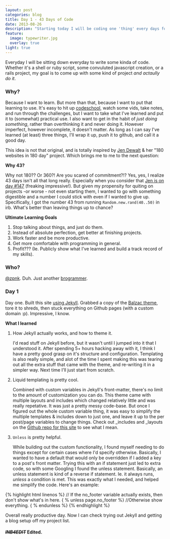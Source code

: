 ```yaml
---
layout: post
categories: blog
title: Day 1 - 43 Days of Code
date: 2013-08-26
description: "Starting today I will be coding one 'thing' every days for - you guessed it - 43 days."
feature:
  image: typewriter.jpg
  overlay: true
light: true
---
```


Everyday I will be sitting down everyday to write some kinda of code. Whether it's a shell or ruby script, some convuluted javascript creation, or a rails project, my goal is to come up with some kind of project _and actaully do it_. 

### Why?

Because I want to learn. But more than that, because I want to put that learning to use. It's easy to hit up [codeschool](http://www.codeschool.com/users/zpnk), watch some vids, take notes, and run through the challenges, but I want to take what I've learned and put it to (somewhat) practical use. I also want to get in the habit of _just doing something_, rather than overthinking it and never doing it. However imperfect, however incomplete, it doesn't matter. As long as I can say I've learned (at least) three things, I'll wrap it up, push it to github, and call it a good day.

This idea is not that original, and is totally inspired by [Jen Dewalt](http://jenniferdewalt.com/) & her "180 websites in 180 day" project. Which brings me to me to the next question:

**Why 43?**

Why not 180?? Or 360?! Are you scared of commitment?!? Yes, yes, I realize 43 days isn't all that long really. Especially when you consider that [Jen is on day #147](http://blog.jenniferdewalt.com/post/59370709820/day-147-get-centered) (freaking impressive!). But given my propensity for quiting on projects -or worse - not even starting them, I wanted to go with something digestible and a number I could stick with even if I wanted to give up. Specifically, I got the number 43 from running `Random.new.rand(40..50)` in irb. What's better than leaving things up to chance?


**Ultimate Learning Goals**

1. Stop talking about things, and just do them.
2. Instead of absolute perfection, get better at finishing projects.
3. Work faster and be more productive.
4. Get more comfortable with programming in general.
5. Profit??? (Ie. Publicly show what I've learned and build a track record of my skills). 

### Who?

[@zpnk](http://twitter.com/zpnk). Duh. Just another [brogrammer](http://www.urbandictionary.com/define.php?term=brogrammer).

### Day 1

Day one. Built this site [using Jekyll](http://jekyllrb.com). Grabbed a copy of the [Balzac theme](https://github.com/coletownsend/balzac-for-jekyll), tore it to shreds, then stuck everything on Github pages (with a custom domain :p). Impressive, I know.

**What I learned**

1. How Jekyll actually works, and how to theme it.

	I'd read stuff on Jekyll before, but it wasn't until I jumped into it that I understood it. After spending 5+ hours hacking away with it, I think I have a pretty good grasp on it's structure and configuration. Templating is also really simple, and alot of the time I spent making this was tearing out all the extra stuff that came with the theme, and re-writing it in a simpler way. Next time I'll just start from scratch. 

2. Liquid templating is pretty cool. 

	Combined with custom variables in Jekyll's front-matter, there's no limit to the amount of customization you can do. This theme came with multiple layouts and includes which changed relatively little and was really repetative. It was just a pretty messy code-base. But once I figured out the whole custom variable thing, it was easy to simplify the multiple templates & includes down to just one, and leave it up to the per post/page variables to change things. Check out _includes and _layouts on the [Github repo for this site](https://github.com/zpnk/zpnk.github.io) to see what I mean.


3. `Unless` is pretty helpful.

	While building out the custom functionality, I found myself needing to do things except for certain cases where I'd specify otherwise. Basically, I wanted to have a default that would only be overridden if I added a key to a post's front matter. Trying this with an if statement just led to extra code, so with some Googling I found the unless statement. Basically, an unless statement is kind of a reverse if statement. Ie. it always runs, _unless_ a condition is met. This was exactly what I needed, and helped me simplify the code. Here's an example:

{% highlight html linenos %}
// If the no_footer variable actually exists, then don't show what's in here.
{ % unless page.no_footer %}
	//Otherwise show everything.
{ % endunless %}
{% endhighlight %}

Overall really productive day. Now I can check trying out Jekyll and getting a blog setup off my project list. 


#### _<s>INB4EDIT</s>_ Edited.